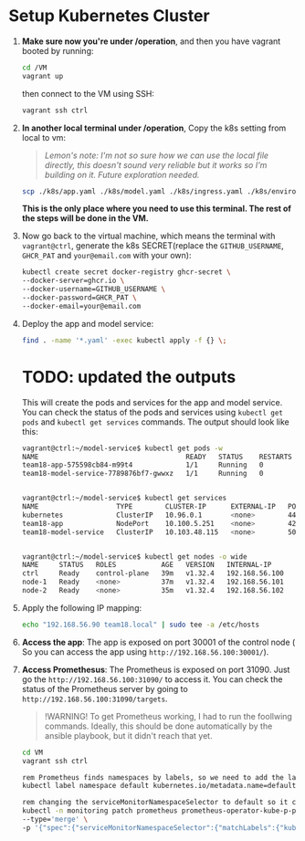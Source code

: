 # Setup Kubernetes Cluster

1. **Make sure now you're under /operation**, and then you have vagrant booted by running:
    ```bash
    cd /VM
    vagrant up
    ```
    then connect to the VM using SSH:
    ```bash
    vagrant ssh ctrl
    ```


2. **In another local terminal under /operation**, Copy the k8s setting from local to vm:

    > *Lemon's note: I'm not so sure how we can use the local file directly, this doesn't sound very reliable but it works so I'm building on it. Future exploration needed.*

    ```bash
    scp ./k8s/app.yaml ./k8s/model.yaml ./k8s/ingress.yaml ./k8s/environment.yaml ./k8s/monitoring.yaml vagrant@192.168.56.100:/home/vagrant/
    ```

    **This is the only place where you need to use this terminal. The rest of the steps will be done in the VM.**

3. Now go back to the virtual machine, which means the terminal with `vagrant@ctrl`, generate the k8s SECRET(replace the `GITHUB_USERNAME`, `GHCR_PAT`  and `your@email.com` with your own):
    ```bash
    kubectl create secret docker-registry ghcr-secret \
    --docker-server=ghcr.io \
    --docker-username=GITHUB_USERNAME \
    --docker-password=GHCR_PAT \
    --docker-email=your@email.com
    ```

4. Deploy the app and model service:
    ```bash
    find . -name '*.yaml' -exec kubectl apply -f {} \;
    ```

    # TODO: updated the outputs
    This will create the pods and services for the app and model service. You can check the status of the pods and services using ``kubectl get pods`` and ``kubectl get services`` commands. The output should look like this:
    ```bash
    vagrant@ctrl:~/model-service$ kubectl get pods -w
    NAME                                    READY   STATUS    RESTARTS   AGE
    team18-app-575598cb84-m99t4             1/1     Running   0          15m
    team18-model-service-7789876bf7-gwwxz   1/1     Running   0          72s


    vagrant@ctrl:~/model-service$ kubectl get services
    NAME                   TYPE        CLUSTER-IP      EXTERNAL-IP   PORT(S)          AGE
    kubernetes             ClusterIP   10.96.0.1       <none>        443/TCP          39m
    team18-app             NodePort    10.100.5.251    <none>        4200:30001/TCP   26m
    team18-model-service   ClusterIP   10.103.48.115   <none>        5050/TCP         26m


    vagrant@ctrl:~/model-service$ kubectl get nodes -o wide
    NAME     STATUS   ROLES           AGE   VERSION   INTERNAL-IP      EXTERNAL-IP   OS-IMAGE             KERNEL-VERSION     CONTAINER-RUNTIME
    ctrl     Ready    control-plane   39m   v1.32.4   192.168.56.100   <none>        Ubuntu 24.04.2 LTS   6.8.0-53-generic   containerd://1.7.24
    node-1   Ready    <none>          37m   v1.32.4   192.168.56.101   <none>        Ubuntu 24.04.2 LTS   6.8.0-53-generic   containerd://1.7.24
    node-2   Ready    <none>          35m   v1.32.4   192.168.56.102   <none>        Ubuntu 24.04.2 LTS   6.8.0-53-generic   containerd://1.7.24
    ```

5. Apply the following IP mapping:
    ```bash
    echo "192.168.56.90 team18.local" | sudo tee -a /etc/hosts
    ```

6. **Access the app**: The app is exposed on port 30001 of the control node (
    So you can access the app using `http://192.168.56.100:30001/`).

6. **Access Promethesus**: The Prometheus is exposed on port 31090. Just go the `http://192.168.56.100:31090/` to access it.
    You can check the status of the Prometheus server by going to `http://192.168.56.100:31090/targets`.
  
    > !WARNING! To get Prometheus working, I had to run the foollwing commands. Ideally, this should be done automatically by the ansible playbook, but it didn't reach that yet. 
    ```bash
    cd VM
    vagrant ssh ctrl

    rem Prometheus finds namespaces by labels, so we need to add the label to the default namespace
    kubectl label namespace default kubernetes.io/metadata.name=default

    rem changing the serviceMonitorNamespaceSelector to default so it could find the serviceMonitor
    kubectl -n monitoring patch prometheus prometheus-operator-kube-p-prometheus \ 
    --type='merge' \
    -p '{"spec":{"serviceMonitorNamespaceSelector":{"matchLabels":{"kubernetes.io/metadata.name":"default"}}}}'



